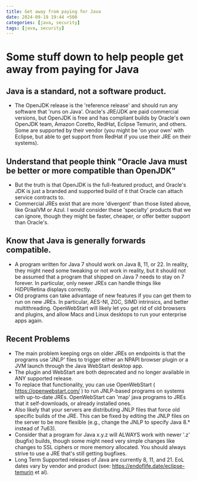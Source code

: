 ```yaml
---
title: Get away from paying for Java
date: 2024-09-19 19:44 +500
categories: [java, security]
tags: [java, security]
---
```


# Some stuff down to help people get away from paying for Java

## Java is a standard, not a software product.

- The OpenJDK release is the 'reference release' and should run any software that 'runs on Java'. Oracle's JRE/JDK are paid commercial versions, but OpenJDK is free and has compliant builds by Oracle's own OpenJDK team, Amazon Coretto, RedHat, Eclipse Temurin, and others. Some are supported by their vendor (you might be 'on your own' with Eclipse, but able to get support from RedHat if you use their JRE on their systems).

## Understand that people think "Oracle Java must be better or more compatible than OpenJDK"

- But the truth is that OpenJDK is the full-featured product, and Oracle's JDK is just a branded and supported build of it that Oracle can attach service contracts to.
- Commercial JREs exist that are more 'divergent' than those listed above, like GraalVM or Azul. I would consider these 'specialty' products that we can ignore, though they might be faster, cheaper, or offer better support than Oracle's.

## Know that Java is generally forwards compatible.

- A program written for Java 7 should work on Java 8, 11, or 22. In reality, they might need some tweaking or not work in reality, but it should not be assumed that a program that shipped on Java 7 needs to stay on 7 forever. In particular, only newer JREs can handle things like HiDPI/Retina displays correctly.
- Old programs can take advantage of new features if you can get them to run on new JREs. In particular, AES-NI, ZGC, SIMD intrinsics, and better multithreading. OpenWebStart will likely let you get rid of old browsers and plugins, and allow Macs and Linux desktops to run your enterprise apps again.

## Recent Problems

- The main problem keeping orgs on older JREs on endpoints is that the programs use 'JNLP' files to trigger either an NPAPI browser plugin or a JVM launch through the Java WebStart desktop app.
- The plugin and WebStart are both deprecated and no longer available in ANY supported release.
- To replace that functionality, you can use OpenWebStart ( https://openwebstart.com/ ) to run JNLP-based programs on systems with up-to-date JREs. OpenWebStart can 'map' java programs to JREs that it self-downloads, or already installed ones.
- Also likely that your servers are distributing JNLP files that force old specific builds of the JRE. This can be fixed by editing the JNLP files on the server to be more flexible (e.g., change the JNLP to specify Java 8.\* instead of 7u63).
- Consider that a program for Java x.y.z will ALWAYS work with newer '.z' (bugfix) builds, though some might need very simple changes like changes to SSL ciphers or more memory allocated. You should always strive to use a JRE that's still getting bugfixes.
- Long Term Supported releases of Java are currently 8, 11, and 21. EoL dates vary by vendor and product (see: https://endoflife.date/eclipse-temurin et al).
